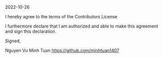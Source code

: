 2022-10-26

I hereby agree to the terms of the Contributors License

I furthermore declare that I am authorized and able to make this
agreement and sign this declaration.

Signed,

Nguyen Vu Minh Tuan
https://github.com/minhtuan1407
